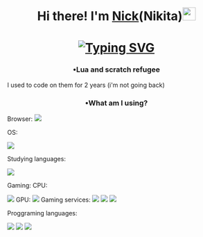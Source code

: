 <h1 align="center"> Hi there! I'm <a href="https://yandex.ru/games/app/310678#app-id=310678&catalog-session-uid=catalog-674c70d2-cd9f-5fc0-80d6-d450b4ffe5cf-1737172680506-aee3&rtx-reqid=2604063885497011325&pos=%7B%22listType%22%3A%22suggested%22%2C%22tabCategory%22%3A%22search%22%7D&redir-data=%7B%22block%22%3A%22search%22%2C%22block_index%22%3A0%2C%22card%22%3A%22adaptive_recommended_new%22%2C%22col%22%3A0%2C%22first_screen%22%3A1%2C%22page%22%3A%22search%22%2C%22rn%22%3A649898842%2C%22row%22%3A0%2C%22rtx_reqid%22%3A%225439345684848676426%22%2C%22same_block_index%22%3A0%2C%22wrapper%22%3A%22grid-list%22%2C%22request_id%22%3A%221737172686774927-16848048414826094298-arhf2olmjktkuc3e-BAL%22%2C%22http_ref%22%3A%22https%253A%252F%252Fyandex.ru%252Fgames%252Fsearch%253Fquery%253D%2525D0%2525BF%2525D0%2525B8%2525D1%252582%2525D0%2525BE%2525D0%2525BD%22%7D&search_query=%D0%BF%D0%B8%D1%82%D0%BE%D0%BD" target="_blank"> Nick</a>(Nikita)<img src= "https://media3.giphy.com/media/v1.Y2lkPTc5MGI3NjExd2RsanVpeTh6dHVjNXJuYzd2b3MzcG4zZ3VuYWN2eG9zZ3QwN2tubCZlcD12MV9pbnRlcm5hbF9naWZfYnlfaWQmY3Q9Zw/TpsuCxwsNH8gatbpR5/giphy.gif" height = "30" width = "30"/></h1>
<h1 align = "center"><a href="https://git.io/typing-svg"><img src="https://readme-typing-svg.herokuapp.com?font=Fira+Code&pause=500&width=630&lines=Learning+Python+and+Kotlin+is+so+hard+(really+bruhh);Like+literally%2C+i+can't+with+these+languages+already" alt="Typing SVG" /></a></h1>
<h3 align = "center">•Lua and scratch refugee</h3>
I used to code on them for 2 years (i'm not going back)
<h3 align = "center">•What am I using?</h3>
Browser: 

<img src = "https://img.shields.io/badge/Google%20Chrome-4285F4?style=for-the-badge&logo=GoogleChrome&logoColor=white">

OS:

<img src = "https://img.shields.io/badge/Windows%2011-%230079d5.svg?style=for-the-badge&logo=Windows%2011&logoColor=white">

Studying languages: 

<img src = "https://img.shields.io/badge/Duolingo-%234DC730.svg?style=for-the-badge&logo=Duolingo&logoColor=white">

Gaming: 
  CPU:
    
  <img src = "https://img.shields.io/badge/AMD-%23000000.svg?style=for-the-badge&logo=amd&logoColor=white">
  GPU:
  
  <img src = "https://img.shields.io/badge/nVIDIA-%2376B900.svg?style=for-the-badge&logo=nVIDIA&logoColor=white">
  Gaming services:
  
  <img src = "https://img.shields.io/badge/ea-%23000000.svg?style=for-the-badge&logo=ea&logoColor=white">
  
  <img src = "https://img.shields.io/badge/steam-%23000000.svg?style=for-the-badge&logo=steam&logoColor=white">
  
  <img src = "https://img.shields.io/badge/Itch-%23FF0B34.svg?style=for-the-badge&logo=Itch.io&logoColor=white">

Proggraming languages:

<img src = "https://img.shields.io/badge/kotlin-%237F52FF.svg?style=for-the-badge&logo=kotlin&logoColor=white">

<img src = "https://img.shields.io/badge/lua-%232C2D72.svg?style=for-the-badge&logo=lua&logoColor=white">

<img src = "https://img.shields.io/badge/python-3670A0?style=for-the-badge&logo=python&logoColor=ffdd54">


